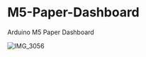 # M5-Paper-Dashboard
Arduino M5 Paper Dashboard

![IMG_3056](https://user-images.githubusercontent.com/61930699/211181751-0a6f5524-7451-4a99-86e6-3efdb1db319d.jpg)
